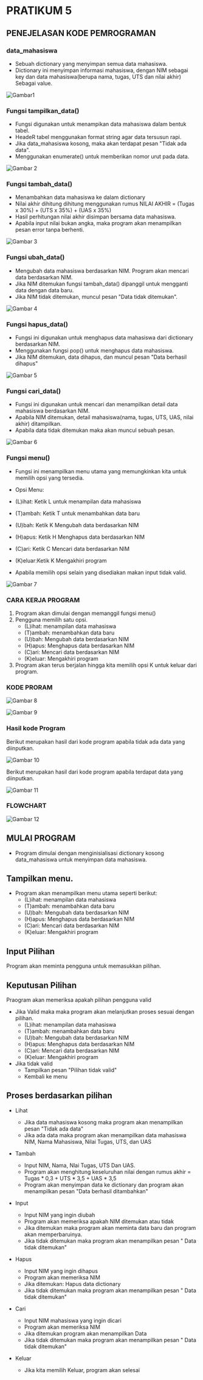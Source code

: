 # PRATIKUM 5 
## PENEJELASAN KODE PEMROGRAMAN 

### data_mahasiswa 
- Sebuah dictionary yang menyimpan semua data mahasiswa. 
- Dictionary ini menyimpan informasi mahasiswa, dengan NIM sebagai key dan data mahasiswa(berupa nama, tugas, UTS dan nilai akhir) Sebagai value. 

![Gambar1](SS/ss1.png)

### Fungsi tampilkan_data()
- Fungsi digunakan untuk menampikan data mahasiswa dalam bentuk tabel. 
- HeadeR tabel menggunakan format string agar data tersusun rapi. 
- Jika data_mahasiswa kosong, maka akan terdapat pesan "Tidak ada data". 
- Menggunakan enumerate() untuk memberikan nomor urut pada data. 

![Gambar 2](SS/ss2.png)

### Fungsi tambah_data()
- Menambahkan data mahasiswa ke dalam dictionary 
- Nilai akhir dihitung dihitung menggunakan rumus NILAI AKHIR = (Tugas x 30%) + (UTS x 35%) + (UAS x 35%)
- Hasil perhitungan nilai akhir disimpan bersama data mahasiswa. 
- Apabila input nilai bukan angka, maka program akan menampilkan pesan error tanpa berhenti.

![Gambar 3](SS/ss3.png)


### Fungsi ubah_data()
- Mengubah data mahasiswa berdasarkan NIM. Program akan mencari data berdasarkan NIM.
- Jika NIM ditemukan fungsi tambah_data() dipanggil untuk mengganti data dengan data baru. 
- Jika NIM tidak ditemukan, muncul pesan "Data tidak ditemukan". 

![Gambar 4](SS/ss4.png)

### Fungsi hapus_data()
- Fungsi ini digunakan untuk menghapus data mahasiswa dari dictionary berdasarkan NIM. 
- Menggunakan fungsi pop() untuk menghapus data mahasiswa. 
- Jika NIM ditemukan, data dihapus, dan muncul pesan "Data berhasil dihapus" 

![Gambar 5](SS/ss5.png)

### Fungsi cari_data()
- Fungsi ini digunakan untuk mencari dan menampilkan detail data mahasiswa berdasarkan NIM. 
- Apabila NIM ditemukan, detail mahasiswa(nama, tugas, UTS, UAS, nilai akhir) ditampilkan. 
- Apabila data tidak ditemukan maka akan muncul sebuah pesan. 

![Gambar 6](SS/ss6.png)

### Fungsi menu()
- Fungsi ini menampilkan menu utama yang memungkinkan kita untuk memilih opsi yang tersedia. 

- Opsi Menu: 
- (L)ihat: Ketik L untuk menampilan data mahasiswa
- (T)ambah: Ketik T untuk menambahkan data baru
- (U)bah: Ketik K Mengubah data berdasarkan NIM 
- (H)apus: Ketik H Menghapus data berdasarkan NIM 
- (C)ari: Ketik C Mencari data berdasarkan NIM
- (K)eluar:Ketik K Mengakhiri program 

- Apabila memilih opsi selain yang disediakan makan input tidak valid. 

![Gambar 7](SS/ss7.png)

### CARA KERJA PROGRAM 
1. Program akan dimulai dengan memanggil fungsi menu()
2. Pengguna memilih satu opsi. 
    - (L)ihat: menampilan data mahasiswa
    - (T)ambah: menambahkan data baru
    - (U)bah: Mengubah data berdasarkan NIM 
    - (H)apus: Menghapus data berdasarkan NIM 
    - (C)ari: Mencari data berdasarkan NIM
    - (K)eluar: Mengakhiri program 
3. Program akan terus berjalan hingga kita memilih opsi K untuk keluar dari program. 

### KODE PRORAM 

![Gambar 8](SS/ss8.png)

![Gambar 9](SS/ss9.png)


### Hasil kode Program 
Berikut merupakan hasil dari kode program apabila tidak ada data yang diinputkan. 

![Gambar 10](SS/s10.png)

Berikut merupakan hasil dari kode program apabila terdapat data yang diinputkan. 

![Gambar 11](SS/ss11.png)


### FLOWCHART 

![Gambar 12](SS/ss12.png)

## MULAI PROGRAM
- Program dimulai dengan menginisialisasi dictionary kosong data_mahasiswa untuk menyimpan data mahasiswa. 

## Tampilkan menu. 
- Program akan menampilkan menu utama seperti berikut:
    - (L)ihat: menampilan data mahasiswa
    - (T)ambah: menambahkan data baru
    - (U)bah: Mengubah data berdasarkan NIM 
    - (H)apus: Menghapus data berdasarkan NIM 
    - (C)ari: Mencari data berdasarkan NIM
    - (K)eluar: Mengakhiri program 

## Input Pilihan 
Program akan meminta pengguna untuk memasukkan pilihan. 

## Keputusan Pilihan 
Praogram akan memeriksa apakah pilihan pengguna valid 
- Jika Valid maka maka program akan melanjutkan proses sesuai dengan pilihan. 
    - (L)ihat: menampilan data mahasiswa
    - (T)ambah: menambahkan data baru
    - (U)bah: Mengubah data berdasarkan NIM 
    - (H)apus: Menghapus data berdasarkan NIM 
    - (C)ari: Mencari data berdasarkan NIM
    - (K)eluar: Mengakhiri program 
- Jika tidak valid
    - Tampilkan pesan "Pilihan tidak valid"
    - Kembali ke menu 

## Proses berdasarkan pilihan 
- Lihat 
    - Jika data mahasiswa kosong maka program akan menampilkan pesan "Tidak ada data" 
    - Jika ada data maka program akan menampilkan data mahasiswa NIM, Nama Mahasiswa, Nilai Tugas, UTS, dan UAS
- Tambah 
    - Input NIM, Nama, Nlai Tugas, UTS Dan UAS. 
    - Program akan menghitung keseluruhan nilai dengan rumus 
      akhir = Tugas * 0,3 + UTS * 3,5 + UAS * 3,5 
    - Program akan menyimpan data ke dictionary dan program akan menampilkan pesan "Data berhasil ditambahkan"
- Input 
    - Input NIM yang ingin diubah 
    - Program akan memeriksa apakah NIM ditemukan atau tidak
    - Jika ditemukan maka program akan meminta data baru dan program akan memperbaruinya. 
    - Jika tidak ditemukan maka program akan menampilkan pesan " Data tidak ditemukan" 
- Hapus 
    - Input NIM yang ingin dihapus 
    - Program akan memeriksa NIM 
    - Jika ditemukan: Hapus data dictionary
    - Jika tidak ditemukan maka program akan menampilkan pesan " Data tidak ditemukan"

- Cari 
    - Input NIM mahasiswa yang ingin dicari 
    - Program akan memeriksa NIM 
    - Jika ditemukan program akan menampilkan Data
    - Jika tidak ditemukan maka program akan menampilkan pesan " Data tidak ditemukan"
- Keluar 
    - Jika kita memilih Keluar, program akan selesai 
